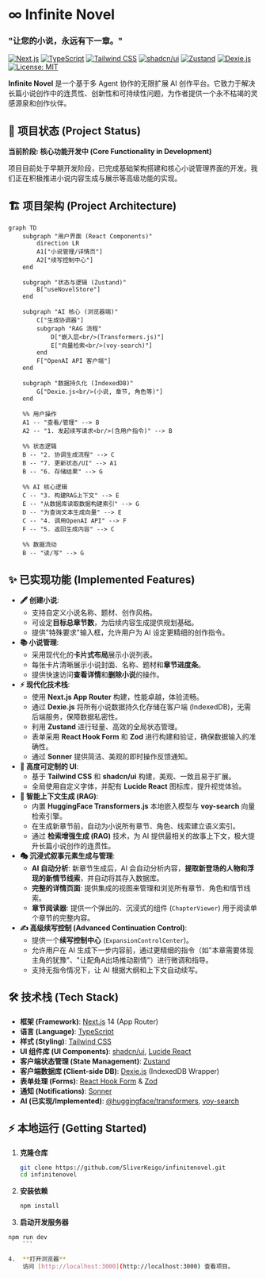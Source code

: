 # ∞ Infinite Novel

### "让您的小说，永远有下一章。"

[![Next.js](https://img.shields.io/badge/Next.js-14-black?logo=next.js)](https://nextjs.org/)
[![TypeScript](https://img.shields.io/badge/TypeScript-5-blue?logo=typescript)](https://www.typescriptlang.org/)
[![Tailwind CSS](https://img.shields.io/badge/Tailwind_CSS-3-38B2AC?logo=tailwind-css)](https://tailwindcss.com/)
[![shadcn/ui](https://img.shields.io/badge/shadcn/ui-black?logo=shadcn-ui&logoColor=white)](https://ui.shadcn.com/)
[![Zustand](https://img.shields.io/badge/Zustand-black)](https://github.com/pmndrs/zustand)
[![Dexie.js](https://img.shields.io/badge/Dexie.js-blue)](https://dexie.org/)
[![License: MIT](https://img.shields.io/badge/License-MIT-yellow.svg)](https://opensource.org/licenses/MIT)

**Infinite Novel** 是一个基于多 Agent 协作的无限扩展 AI 创作平台。它致力于解决长篇小说创作中的连贯性、创新性和可持续性问题，为作者提供一个永不枯竭的灵感源泉和创作伙伴。

## 📝 项目状态 (Project Status)

**当前阶段: 核心功能开发中 (Core Functionality in Development)**

项目目前处于早期开发阶段，已完成基础架构搭建和核心小说管理界面的开发。我们正在积极推进小说内容生成与展示等高级功能的实现。

## 🏗️ 项目架构 (Project Architecture)

```mermaid
graph TD
    subgraph "用户界面 (React Components)"
        direction LR
        A1["小说管理/详情页"]
        A2["续写控制中心"]
    end

    subgraph "状态与逻辑 (Zustand)"
        B["useNovelStore"]
    end

    subgraph "AI 核心 (浏览器端)"
        C["生成协调器"]
        subgraph "RAG 流程"
            D["嵌入层<br/>(Transformers.js)"]
            E["向量检索<br/>(voy-search)"]
        end
        F["OpenAI API 客户端"]
    end
    
    subgraph "数据持久化 (IndexedDB)"
        G["Dexie.js<br/>(小说, 章节, 角色等)"]
    end

    %% 用户操作
    A1 -- "查看/管理" --> B
    A2 -- "1. 发起续写请求<br/>(含用户指令)" --> B

    %% 状态逻辑
    B -- "2. 协调生成流程" --> C
    B -- "7. 更新状态/UI" --> A1
    B -- "6. 存储结果" --> G

    %% AI 核心逻辑
    C -- "3. 构建RAG上下文" --> E
    E -- "从数据库读取数据构建索引" --> G
    D -- "为查询文本生成向量" --> E
    C -- "4. 调用OpenAI API" --> F
    F -- "5. 返回生成内容" --> C

    %% 数据流动
    B -- "读/写" --> G
```

## ✨ 已实现功能 (Implemented Features)

-   **🖋️ 创建小说**:
    -   支持自定义小说名称、题材、创作风格。
    -   可设定**目标总章节数**，为后续内容生成提供规划基础。
    -   提供"特殊要求"输入框，允许用户为 AI 设定更精细的创作指令。
-   **📚 小说管理**:
    -   采用现代化的**卡片式布局**展示小说列表。
    -   每张卡片清晰展示小说封面、名称、题材和**章节进度条**。
    -   提供快速访问**查看详情**和**删除小说**的操作。
-   **⚡️ 现代化技术栈**:
    -   使用 **Next.js App Router** 构建，性能卓越，体验流畅。
    -   通过 **Dexie.js** 将所有小说数据持久化存储在客户端 (IndexedDB)，无需后端服务，保障数据私密性。
    -   利用 **Zustand** 进行轻量、高效的全局状态管理。
    -   表单采用 **React Hook Form** 和 **Zod** 进行构建和验证，确保数据输入的准确性。
    -   通过 **Sonner** 提供简洁、美观的即时操作反馈通知。
-   **🎨 高度可定制的 UI**:
    -   基于 **Tailwind CSS** 和 **shadcn/ui** 构建，美观、一致且易于扩展。
    -   全局使用自定义字体，并配有 **Lucide React** 图标库，提升视觉体验。
-   **🧠 智能上下文生成 (RAG)**:
    -   内置 **HuggingFace Transformers.js** 本地嵌入模型与 **voy-search** 向量检索引擎。
    -   在生成新章节前，自动为小说所有章节、角色、线索建立语义索引。
    -   通过 **检索增强生成 (RAG)** 技术，为 AI 提供最相关的故事上下文，极大提升长篇小说创作的连贯性。
-   **🎭 沉浸式叙事元素生成与管理**:
    -   **AI 自动分析**: 新章节生成后，AI 会自动分析内容，**提取新登场的人物和浮现的新情节线索**，并自动将其存入数据库。
    -   **完整的详情页面**: 提供集成的视图来管理和浏览所有章节、角色和情节线索。
    -   **章节阅读器**: 提供一个弹出的、沉浸式的组件 (`ChapterViewer`) 用于阅读单个章节的完整内容。
-   **✍️ 高级续写控制 (Advanced Continuation Control)**:
    -   提供一个**续写控制中心** (`ExpansionControlCenter`)。
    -   允许用户在 AI 生成下一步内容前，通过更精细的指令（如"本章需要体现主角的犹豫"、"让配角A出场推动剧情"）进行微调和指导。
    -   支持无指令情况下，让 AI 根据大纲和上下文自动续写。


## 🛠️ 技术栈 (Tech Stack)

-   **框架 (Framework)**: [Next.js](https://nextjs.org/) 14 (App Router)
-   **语言 (Language)**: [TypeScript](https://www.typescriptlang.org/)
-   **样式 (Styling)**: [Tailwind CSS](https://tailwindcss.com/)
-   **UI 组件库 (UI Components)**: [shadcn/ui](https://ui.shadcn.com/), [Lucide React](https://lucide.dev/)
-   **客户端状态管理 (State Management)**: [Zustand](https://github.com/pmndrs/zustand)
-   **客户端数据库 (Client-side DB)**: [Dexie.js](https://dexie.org/) (IndexedDB Wrapper)
-   **表单处理 (Forms)**: [React Hook Form](https://react-hook-form.com/) & [Zod](https://zod.dev/)
-   **通知 (Notifications)**: [Sonner](https://sonner.emilkowal.ski/)
-   **AI (已实现/Implemented)**: [@huggingface/transformers](https://huggingface.co/docs/transformers.js/index), [voy-search](https://github.com/voy-search/voy)

## ⚡ 本地运行 (Getting Started)

1.  **克隆仓库**
    ```bash
    git clone https://github.com/SliverKeigo/infinitenovel.git
    cd infinitenovel
    ```

2.  **安装依赖**
    ```bash
    npm install
    ```

3.  **启动开发服务器**
```bash
npm run dev
    ```

4.  **打开浏览器**
    访问 [http://localhost:3000](http://localhost:3000) 查看项目。
